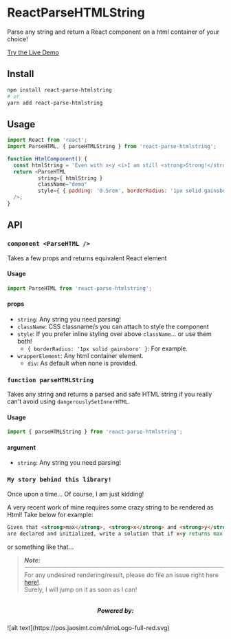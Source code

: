 # ReactParseHTMLString
Parse any string and return a React component on a html container of your choice!

[Try the Live Demo](https://jaosimt.github.io/react-parse-htmlstring)


## Install

```bash
npm install react-parse-htmlstring
# or
yarn add react-parse-htmlstring
```


## Usage

```javascript
import React from 'react';
import ParseHTML, { parseHTMLString } from 'react-parse-htmlstring';

function HtmlComponent() {
  const htmlString = 'Even with x<y <i>I am still <strong>Strong!</strong></i>';
  return <ParseHTML
          string={ htmlString }
          className="demo"
          style={ { padding: '0.5rem', borderRadius: '1px solid gainsboro' } }
  />;
}
```


## API

### `component <ParseHTML />`
Takes a few props and returns equivalent React element

#### Usage
```js
import ParseHTML from 'react-parse-htmlstring';
```
#### props
- `string`: Any string you need parsing!
- `className`: CSS classname/s you can attach to style the component
- `style`: If you prefer inline styling over above `className`... or use them both!
  - `{ borderRadius: '1px solid gainsboro' }`: For example.
- `wrapperElement`: Any html container element.
  - `div`: As default when none is provided.


### `function parseHTMLString`
Takes any string and returns a parsed and safe HTML string if you really can't avoid using  `dangerouslySetInnerHTML`.

#### Usage
```js
import { parseHTMLString } from 'react-parse-htmlstring';
```
#### argument
- `string`: Any string you need parsing!


### `My story behind this library!`
Once upon a time... 
Of course, I am just kidding!

A very recent work of mine requires some crazy string to be rendered as Html!  Take below for example:

```html
Given that <strong>max</strong>, <strong>x</strong> and <strong>y</strong> 
are declared and initialized, write a solution that if x<y returns max = x!
```
or something like that...

> <div style="border-bottom: 1px solid #777; padding: 0 0 0.5rem 0; margin-bottom: 0.5rem"><i><strong>Note:</strong></i></div>
> For any undesired rendering/result, please do file an issue right here  <a href="https://github.com/jaosimt/react-parse-htmlstring/issues">here!</a>.<br/>
> Surely, I will jump on it as soon as I can!

<h5 style="text-align: center; margin-top: 2rem;">Powered by:</h5>
![alt text](https://pos.jaosimt.com/sImoLogo-full-red.svg)